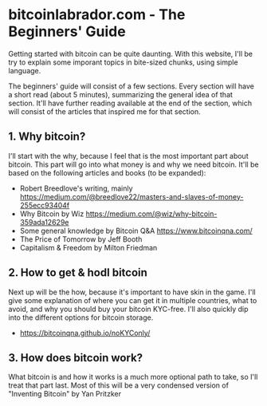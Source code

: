# bitcoinlabrador.com - The Beginners' Guide

Getting started with bitcoin can be quite daunting. With this website, I'll be try to explain some imporant topics in bite-sized chunks, using simple language.

The beginners' guide will consist of a few sections. Every section will have a short read (about 5 minutes), summarizing the general idea of that section. It'll have further reading available at the end of the section, which will consist of the articles that inspired me for that section.

## 1. Why bitcoin?
I'll start with the why, because I feel that is the most important part about bitcoin. This part will go into what money is and why we need bitcoin. It'll be based on the following articles and books (to be expanded):
- Robert Breedlove's writing, mainly https://medium.com/@breedlove22/masters-and-slaves-of-money-255ecc93404f
- Why Bitcoin by Wiz https://medium.com/@wiz/why-bitcoin-359ada12629e
- Some general knowledge by Bitcoin Q&A https://www.bitcoinqna.com/
- The Price of Tomorrow by Jeff Booth
- Capitalism & Freedom by Milton Friedman

## 2. How to get & hodl bitcoin
Next up will be the how, because it's important to have skin in the game. I'll give some explanation of where you can get it in multiple countries, what to avoid, and why you should buy your bitcoin KYC-free. I'll also quickly dip into the different options for bitcoin storage.
- https://bitcoinqna.github.io/noKYConly/

## 3. How does bitcoin work?
What bitcoin is and how it works is a much more optional path to take, so I'll treat that part last.
Most of this will be a very condensed version of "Inventing Bitcoin" by Yan Pritzker

